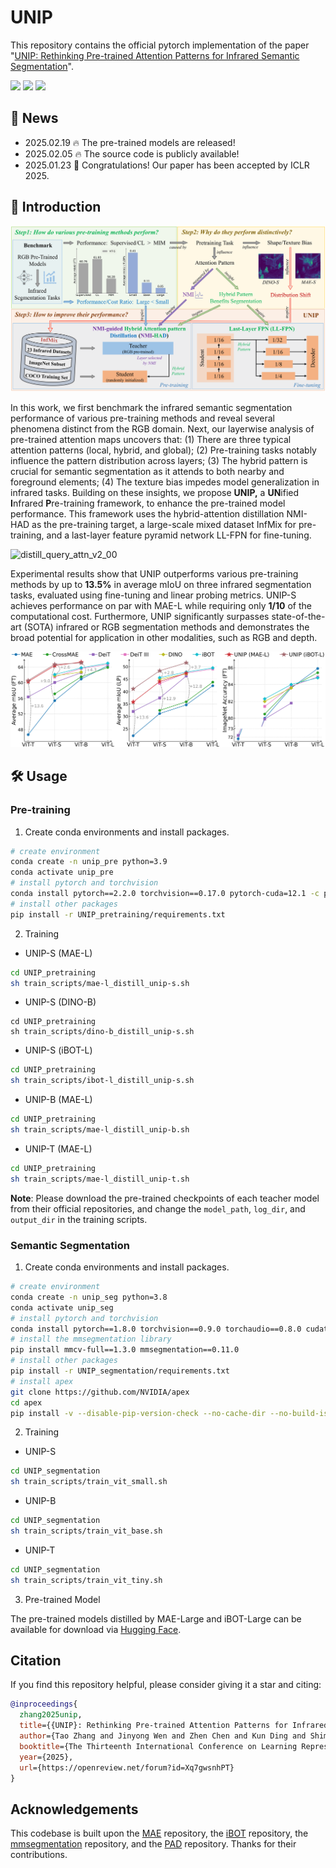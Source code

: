 # UNIP

This repository contains the official pytorch implementation of the paper "[UNIP: Rethinking Pre-trained Attention Patterns for Infrared Semantic Segmentation](https://arxiv.org/abs/2502.02257)".
<p align="left">
  <a href='https://arxiv.org/abs/2502.02257'>
  <img src='https://img.shields.io/badge/Arxiv-2502.02257-A42C25?style=flat&logo=arXiv&logoColor=A42C25'></a> 
  <a href='https://huggingface.co/casaitao/UNIP'>
  <img src='https://img.shields.io/badge/%F0%9F%A4%97%20Hugging%20Face-Models-yellow'></a>
  <a href='https://visitor-badge.laobi.icu/badge?page_id=casiatao.UNIP'>
  <img src="https://visitor-badge.laobi.icu/badge?page_id=casiatao.UNIP&left_color=gray&right_color=%2342b983"></a> 
</p>

## 🎉 News
* 2025.02.19 🔥 The pre-trained models are released!
* 2025.02.05 🔥 The source code is publicly available!
* 2025.01.23 🎉 Congratulations! Our paper has been accepted by ICLR 2025.


## 📖 Introduction

![architecture_v8_00](imgs/architecture.png)

In this work, we first benchmark the infrared semantic segmentation performance of various pre-training methods and reveal several phenomena distinct from the RGB domain. Next, our layerwise analysis of pre-trained attention maps uncovers that: (1) There are three typical attention patterns (local, hybrid, and global); (2) Pre-training tasks notably influence the pattern distribution across layers; (3) The hybrid pattern is crucial for semantic segmentation as it attends to both nearby and foreground elements; (4) The texture bias impedes model generalization in infrared tasks. Building on these insights, we propose **UNIP,** a **UN**ified **I**nfrared **P**re-training framework, to enhance the pre-trained model performance. This framework uses the hybrid-attention distillation NMI-HAD as the pre-training target, a large-scale mixed dataset InfMix for pre-training, and a last-layer feature pyramid network LL-FPN for fine-tuning.

![distill_query_attn_v2_00](imgs/distill_query_attn.png)

Experimental results show that UNIP outperforms various pre-training methods by up to **13.5%** in average mIoU on three infrared segmentation tasks, evaluated using fine-tuning and linear probing metrics. UNIP-S achieves performance on par with MAE-L while requiring only **1/10** of the computational cost. Furthermore, UNIP significantly surpasses state-of-the-art (SOTA) infrared or RGB segmentation methods and demonstrates the broad potential for application in other modalities, such as RGB and depth.

<img src="imgs/benchmark.png" alt="benchmark" style="zoom: 67%;" />



## 🛠️ Usage

### Pre-training

1. Create conda environments and install packages.

```bash
# create environment
conda create -n unip_pre python=3.9
conda activate unip_pre
# install pytorch and torchvision
conda install pytorch==2.2.0 torchvision==0.17.0 pytorch-cuda=12.1 -c pytorch -c nvidia
# install other packages
pip install -r UNIP_pretraining/requirements.txt
```

2. Training

- UNIP-S (MAE-L)

```bash
cd UNIP_pretraining
sh train_scripts/mae-l_distill_unip-s.sh
```

- UNIP-S (DINO-B)

```shell
cd UNIP_pretraining
sh train_scripts/dino-b_distill_unip-s.sh
```

- UNIP-S (iBOT-L)

```bash
cd UNIP_pretraining
sh train_scripts/ibot-l_distill_unip-s.sh
```

- UNIP-B (MAE-L)

```bash
cd UNIP_pretraining
sh train_scripts/mae-l_distill_unip-b.sh
```

- UNIP-T (MAE-L)

```bash
cd UNIP_pretraining
sh train_scripts/mae-l_distill_unip-t.sh
```

**Note**: Please download the pre-trained checkpoints of each teacher model from their official repositories, and change the `model_path`, `log_dir`, and `output_dir` in the training scripts.

### Semantic Segmentation

1. Create conda environments and install packages.

```bash
# create environment
conda create -n unip_seg python=3.8
conda activate unip_seg
# install pytorch and torchvision
conda install pytorch==1.8.0 torchvision==0.9.0 torchaudio==0.8.0 cudatoolkit=11.1 -c pytorch -c conda-forge
# install the mmsegmentation library
pip install mmcv-full==1.3.0 mmsegmentation==0.11.0
# install other packages
pip install -r UNIP_segmentation/requirements.txt
# install apex
git clone https://github.com/NVIDIA/apex
cd apex
pip install -v --disable-pip-version-check --no-cache-dir --no-build-isolation --config-settings "--global-option=--cpp_ext" --config-settings "--global-option=--cuda_ext" ./
```

2. Training

- UNIP-S

```bash
cd UNIP_segmentation
sh train_scripts/train_vit_small.sh
```

- UNIP-B

```bash
cd UNIP_segmentation
sh train_scripts/train_vit_base.sh
```

- UNIP-T

```bash
cd UNIP_segmentation
sh train_scripts/train_vit_tiny.sh
```

3. Pre-trained Model

The pre-trained models distilled by MAE-Large and iBOT-Large can be available for download via [Hugging Face](https://huggingface.co/casaitao/UNIP).

## Citation
If you find this repository helpful, please consider giving it a star and citing:
```bibtex
@inproceedings{
  zhang2025unip,
  title={{UNIP}: Rethinking Pre-trained Attention Patterns for Infrared Semantic Segmentation},
  author={Tao Zhang and Jinyong Wen and Zhen Chen and Kun Ding and Shiming Xiang and Chunhong Pan},
  booktitle={The Thirteenth International Conference on Learning Representations},
  year={2025},
  url={https://openreview.net/forum?id=Xq7gwsnhPT}
}
```

## Acknowledgements

This codebase is built upon the [MAE](https://github.com/facebookresearch/mae/tree/main) repository, the [iBOT](https://github.com/bytedance/ibot) repository, the [mmsegmentation](https://github.com/open-mmlab/mmsegmentation) repository, and the [PAD](https://github.com/casiatao/PAD) repository. Thanks for their contributions.


